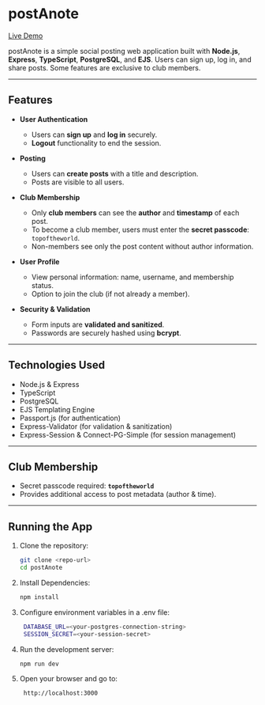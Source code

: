 # postAnote
[Live Demo](https://postanote.onrender.com/log-in)

postAnote is a simple social posting web application built with **Node.js**, **Express**, **TypeScript**, **PostgreSQL**, and **EJS**. Users can sign up, log in, and share posts. Some features are exclusive to club members.  

---

## Features

- **User Authentication**
  - Users can **sign up** and **log in** securely.
  - **Logout** functionality to end the session.

- **Posting**
  - Users can **create posts** with a title and description.
  - Posts are visible to all users.

- **Club Membership**
  - Only **club members** can see the **author** and **timestamp** of each post.
  - To become a club member, users must enter the **secret passcode**: `topoftheworld`.
  - Non-members see only the post content without author information.

- **User Profile**
  - View personal information: name, username, and membership status.
  - Option to join the club (if not already a member).

- **Security & Validation**
  - Form inputs are **validated and sanitized**.
  - Passwords are securely hashed using **bcrypt**.

---

## Technologies Used

- Node.js & Express  
- TypeScript  
- PostgreSQL  
- EJS Templating Engine  
- Passport.js (for authentication)  
- Express-Validator (for validation & sanitization)  
- Express-Session & Connect-PG-Simple (for session management)  

---

## Club Membership

- Secret passcode required: **`topoftheworld`**  
- Provides additional access to post metadata (author & time).  

---

## Running the App

1. Clone the repository:
   ```bash
   git clone <repo-url>
   cd postAnote
   ```
2. Install Dependencies:
    ```bash
    npm install
    ```
3. Configure environment variables in a .env file:
   ```bash
    DATABASE_URL=<your-postgres-connection-string>
    SESSION_SECRET=<your-session-secret>
   ```
4. Run the development server:
   ```bash
   npm run dev
   ```
5. Open your browser and go to:
   ```bash
    http://localhost:3000
   ```


